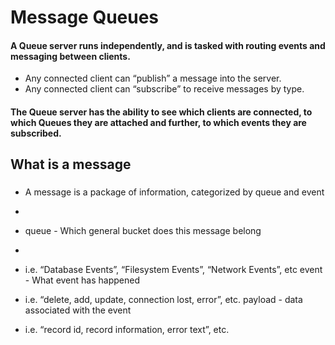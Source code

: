 # Message Queues

#### A Queue server runs independently, and is tasked with routing events and messaging between clients.

- Any connected client can “publish” a message into the server.
- Any connected client can “subscribe” to receive messages by type.

#### The Queue server has the ability to see which clients are connected, to which Queues they are attached and further, to which events they are subscribed.

## What is a message

### 
- A message is a package of information, categorized by queue and event
- 
- queue - Which general bucket does this message belong
- 
- i.e. “Database Events”, “Filesystem Events”, “Network Events”, etc
event - What event has happened

- i.e. “delete, add, update, connection lost, error”, etc.
payload - data associated with the event

- i.e. “record id, record information, error text”, etc.